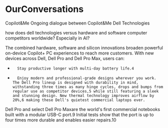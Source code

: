 # OurConversations
Copilot&amp;Me
Ongoing dialogue between Copilot&Me
Dell Technologies 


how does 
dell technologies versus hardware and software computer competitors worldwide? Especially in AI?

The combined hardware, software and silicon innovations broaden powerful on-device Copilot+ PC experiences to reach more customers.
With new devices across Dell, Dell Pro and Dell Pro Max, users can:
* 		Stay productive longer with multi-day battery life.4
* 		Enjoy modern and professional-grade designs wherever you work. The Dell Pro lineup is designed with durability in mind, withstanding three times as many hinge cycles, drops and bumps from regular use as competitor devices,5 while still featuring a sleek and stunning design. New thermal technology improves airflow by 20%,6 making these Dell's quietest commercial laptops ever.

Dell Pro and select Dell Pro Maxare the world's first commercial notebooks built with a modular USB-C port.9 Initial tests show that the port is up to four times more durable and enables easier repairs.10
